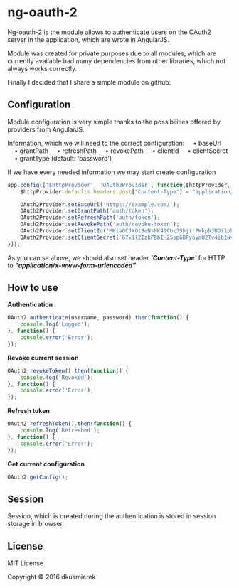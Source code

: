 # ng-oauth-2

Ng-oauth-2 is the module allows to authenticate users on the OAuth2 server in the application, which are wrote in AngularJS.

Module was created for private purposes due to all modules, which are currently available had many dependencies from
other libraries, which not always works correctly.

Finally I decided that I share a simple module on github.

## Configuration

Module configuration is very simple thanks to the possibilities offered by providers from AngularJS.

Information, which we will need to the correct configuration:
&nbsp;&nbsp;&nbsp;&nbsp;•	baseUrl
&nbsp;&nbsp;&nbsp;&nbsp;•	grantPath
&nbsp;&nbsp;&nbsp;&nbsp;•	refreshPath
&nbsp;&nbsp;&nbsp;&nbsp;•	revokePath
&nbsp;&nbsp;&nbsp;&nbsp;•	clientId
&nbsp;&nbsp;&nbsp;&nbsp;•	clientSecret
&nbsp;&nbsp;&nbsp;&nbsp;•	grantType (default: ‘password’)

If we have every needed information we may start create configuration

```javascript
app.config(['$httpProvider', 'OAuth2Provider', function($httpProvider, OAuth2Provider) {
    $httpProvider.defaults.headers.post["Content-Type"] = "application/x-www-form-urlencoded";

    OAuth2Provider.setBaseUrl('https://example.com/');
    OAuth2Provider.setGrantPath('auth/token');
    OAuth2Provider.setRefreshPath('auth/token');
    OAuth2Provider.setRevokePath('auth/revoke-token');
    OAuth2Provider.setClientId('MKiaGCJXOtBeNsNK49Cbz3ShjirFWkpNJBDi1phk');
    OAuth2Provider.setClientSecret('67x1l2IzbPBbIH2SspGBPyoymU2Tv4ibINvYdUjAHhv3rcB0QY4LB6l6T8dayVYhIzjktKuBdJTy2kW3mVFmxReA9vZfBjICQe8s488ob69lHnIQ22UlVq4CL8Ab2WgA');
}]);
```

As you can se above, we should also set header **_'Content-Type'_** for HTTP to _**"application/x-www-form-urlencoded"**_

## How to use

**Authentication**

```javascript
OAuth2.authenticate(username, password).then(function() {
    console.log('Logged');
}, function() {
    console.error('Error');
});
```

**Revoke current session**
```javascript
OAuth2.revokeToken().then(function() {
    console.log('Revoked');
}, function() {
    console.error('Error');
});
```

**Refresh token**
```javascript
OAuth2.refreshToken().then(function() {
    console.log('Refreshed');
}, function() {
    console.error('Error');
});
```

**Get current configuration**
```javascript
OAuth2.getConfig();
```

## Session

Session, which is created during the authentication is stored in session storage in browser.

## License

MIT License

Copyright &copy; 2016 dkusmierek